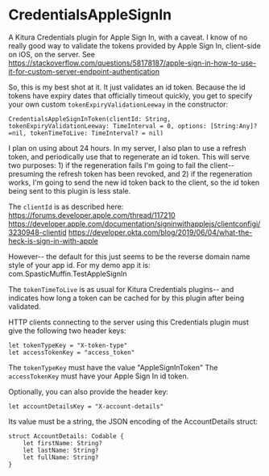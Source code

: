 # CredentialsAppleSignIn

A Kitura Credentials plugin for Apple Sign In, with a caveat.
I know of no really good way to validate the tokens provided by Apple Sign In, client-side on iOS, on the server.
See https://stackoverflow.com/questions/58178187/apple-sign-in-how-to-use-it-for-custom-server-endpoint-authentication

So, this is my best shot at it. It just validates an id token. Because the id tokens have expiry dates that officially timeout quickly, you get to specify your own custom `tokenExpiryValidationLeeway` in  the constructor:
```
CredentialsAppleSignInToken(clientId: String, tokenExpiryValidationLeeway: TimeInterval = 0, options: [String:Any]?=nil, tokenTimeToLive: TimeInterval? = nil)
```
I plan on using about 24 hours. In my server, I also plan to use a refresh token, and periodically use that to regenerate an id token. This will serve two purposes: 1) if the regeneration fails I'm going to fail the client-- presuming the refresh token has been revoked, and 2) if the regeneration works, I'm going to send the new id token back to the client, so the id token being sent to this plugin is less stale.

The `clientId` is as described here:
https://forums.developer.apple.com/thread/117210
https://developer.apple.com/documentation/signinwithapplejs/clientconfigi/3230948-clientid
https://developer.okta.com/blog/2019/06/04/what-the-heck-is-sign-in-with-apple

However-- the default for this just seems to be the reverse domain name style of your app id. For my demo app it is: com.SpasticMuffin.TestAppleSignIn

The `tokenTimeToLive` is as usual for Kitura Credentials plugins-- and indicates how long a token can be cached for by this plugin after being validated.

HTTP clients connecting to the server using this Credentials plugin must give the following two header keys:

```
let tokenTypeKey = "X-token-type"
let accessTokenKey = "access_token"
```
The `tokenTypeKey` must have the value "AppleSignInToken"
The `accessTokenKey` must have your Apple Sign In id token.

Optionally, you can also provide the header key:
```
let accountDetailsKey = "X-account-details"
```
Its value must be a string, the JSON encoding of the AccountDetails struct:
```
struct AccountDetails: Codable {
    let firstName: String?
    let lastName: String?
    let fullName: String?
}
```

